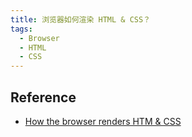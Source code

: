 ```yaml
---
title: 浏览器如何渲染 HTML & CSS？
tags:
  - Browser
  - HTML
  - CSS
---
```


## Reference

- [How the browser renders HTM & CSS](https://medium.com/@mustafa.abdelmogoud/how-the-browser-renders-html-css-27920d8ccaa6#:~:text=How%20the%20browser%20renders%20HTML%20%26%20CSS%201,elements%20on%20the%20screen.%20...%20More%20items...%20)
